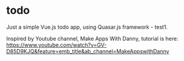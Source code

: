# todo
Just a simple Vue.js todo app, using Quasar.js framework - test1.

Inspired by Youtube channel, Make Apps With Danny, tutorial is here:
https://www.youtube.com/watch?v=GV-D85D9KJQ&feature=emb_title&ab_channel=MakeAppswithDanny
